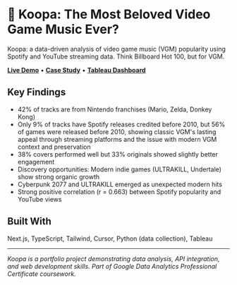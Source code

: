 # 🐢 Koopa: The Most Beloved Video Game Music Ever?

Koopa: a data-driven analysis of video game music (VGM) popularity using Spotify and YouTube streaming data. Think Billboard Hot 100, but for VGM.

**[Live Demo](https://koopa-video-game-music.vercel.app)** • **[Case Study](https://koopa-video-game-music.vercel.app/how-i-made-koopa)** • **[Tableau Dashboard](https://public.tableau.com/views/KoopaVideoGameMusicStreamingData/KoopaDashboard)**

## Key Findings
- 42% of tracks are from Nintendo franchises (Mario, Zelda, Donkey Kong)
- Only 9% of tracks have Spotify releases credited before 2010, but 56% of games were released before 2010, showing classic VGM's lasting appeal through streaming platforms and the issue with modern VGM context and preservation
- 38% covers performed well but 33% originals showed slightly better engagement
- Discovery opportunities: Modern indie games (ULTRAKILL, Undertale) show strong organic growth
- Cyberpunk 2077 and ULTRAKILL emerged as unexpected modern hits
- Strong positive correlation (r = 0.663) between Spotify popularity and YouTube views

## Built With
Next.js, TypeScript, Tailwind, Cursor, Python (data collection), Tableau

---

*Koopa is a portfolio project demonstrating data analysis, API integration, and web development skills. Part of Google Data Analytics Professional Certificate coursework.*
